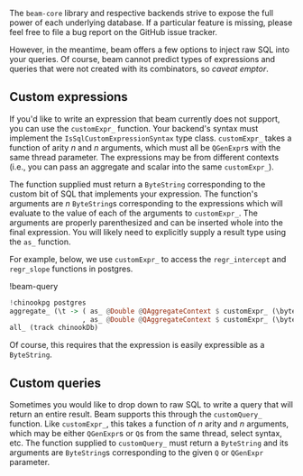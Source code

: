 The `beam-core` library and respective backends strive to expose the full power
of each underlying database. If a particular feature is missing, please feel
free to file a bug report on the GitHub issue tracker.

However, in the meantime, beam offers a few options to inject raw SQL into your
queries. Of course, beam cannot predict types of expressions and queries that
were not created with its combinators, so *caveat emptor*.

## Custom expressions

If you'd like to write an expression that beam currently does not support, you
can use the `customExpr_` function. Your backend's syntax must implement the
`IsSqlCustomExpressionSyntax` type class. `customExpr_` takes a function of
arity *n* and *n* arguments, which must all be `QGenExpr`s with the same thread
parameter. The expressions may be from different contexts (i.e., you can pass an
aggregate and scalar into the same `customExpr_`).

The function supplied must return a `ByteString` corresponding to the custom bit
of SQL that implements your expression. The function's arguments are *n*
`ByteString`s corresponding to the expressions which will evaluate to the value
of each of the arguments to `customExpr_`. The arguments are properly
parenthesized and can be inserted whole into the final expression. You will
likely need to explicitly supply a result type using the `as_` function.

For example, below, we use `customExpr_` to access the `regr_intercept` and
`regr_slope` functions in postgres.

!beam-query
```haskell
!chinookpg postgres
aggregate_ (\t -> ( as_ @Double @QAggregateContext $ customExpr_ (\bytes ms -> "regr_intercept(" <> bytes <> ", " <> ms <> ")") (trackBytes t) (trackMilliseconds t)
                  , as_ @Double @QAggregateContext $ customExpr_ (\bytes ms -> "regr_slope(" <> bytes <> ", " <> ms <> ")") (trackBytes t) (trackMilliseconds t) )) $
all_ (track chinookDb)
```

Of course, this requires that the expression is easily expressible as a
`ByteString`.

## Custom queries

Sometimes you would like to drop down to raw SQL to write a query that will
return an entire result. Beam supports this through the `customQuery_` function.
Like `customExpr_`, this takes a function of *n* arity and *n* arguments, which
may be either `QGenExpr`s or `Q`s from the same thread, select syntax, etc. The
function supplied to `customQuery_` must return a `ByteString` and its arguments
are `ByteString`s corresponding to the given `Q` or `QGenExpr` parameter.

